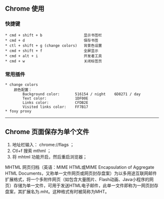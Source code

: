 ## Chrome 使用

### 快捷键

    * cmd + shift + b                   显示书签栏
    * cmd + d                           保存书签
    * ctl + shift + g (change colors)   背景色设置
    * cmd + shift + f                   全屏显示
    * cmd + alt + i                     开发者工具
    * cmd + w                           关闭标签页

### 常用插件

    * change colors
        颜色配置：
            Background color:       516154 / night    6D8271 / day
            Text color:             1DF00E
            Links color:            CFDB2E
            Visited links color:    FF7B17
    * foxy proxy

---

## Chrome 页面保存为单个文件

1. 地址栏输入： chrome://flags ；
2. Ctl+f 搜索 mthml ；
3. 将 mhtml 功能开启，然后重启浏览器；

MHTML
网页归档（英语：MIME HTML或MIME Encapsulation of Aggregate HTML Documents，又称单一文件网页或网页封存盘案）为以多用途互联网邮件扩展格式，将一个多附件网页（如包含大量图片、Flash动画、Java小程序的网页）存储为单一文件，可用于发送HTML电子邮件，此单一文件即称为一网页封存盘案，其扩展名为.mht。这种格式有时被简称为MHT。

